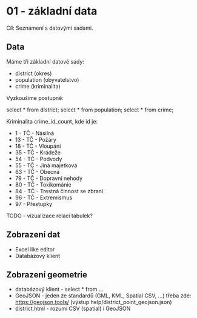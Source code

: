 # 01 - základní data

Cíl: Seznámení s datovými sadami.

## Data

Máme tři základní datové sady:
- district (okres)
- population (obyvatelstvo)
- crime (kriminalita)

Vyzkoušíme postupně:

select * from district;
select * from population;
select * from crime;

Kriminalita crime_id_count, kde id je:

- 1  - TČ - Násilná
- 13 - TČ - Požáry
- 18 - TČ - Vloupání
- 35 - TČ - Krádeže
- 54 - TČ - Podvody
- 55 - TČ - Jiná majetková
- 63 - TČ - Obecná
- 79 - TČ - Dopravní nehody
- 80 - TČ - Toxikománie
- 84 - TČ - Trestná činnost se zbraní
- 96 - TČ - Extremismus
- 97      - Přestupky

TODO - vizualizace relaci tabulek?

## Zobrazení dat

- Excel like editor
- Databázový klient

## Zobrazení geometrie

- databázový klient - select * from ...
- GeoJSON - jeden ze standardů (GML, KML, Spatial CSV, ...) třeba zde: https://geojson.tools/ (výstup help/district_point_geojson.json)
- district.html - rozumí CSV (spatial) i GeoJSON






















